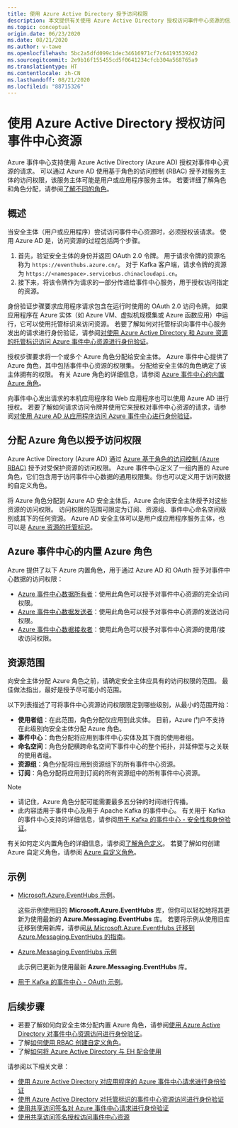 ```yaml
---
title: 使用 Azure Active Directory 授予访问权限
description: 本文提供有关使用 Azure Active Directory 授权访问事件中心资源的信息。
ms.topic: conceptual
origin.date: 06/23/2020
ms.date: 08/21/2020
ms.author: v-tawe
ms.openlocfilehash: 5bc2a5dfd099c1dec34616971cf7c641935392d2
ms.sourcegitcommit: 2e9b16f155455cd5f0641234cfcb304a568765a9
ms.translationtype: HT
ms.contentlocale: zh-CN
ms.lasthandoff: 08/21/2020
ms.locfileid: "88715326"
---
```

# <a name="authorize-access-to-event-hubs-resources-using-azure-active-directory"></a>使用 Azure Active Directory 授权访问事件中心资源
Azure 事件中心支持使用 Azure Active Directory (Azure AD) 授权对事件中心资源的请求。 可以通过 Azure AD 使用基于角色的访问控制 (RBAC) 授予对服务主体的访问权限，该服务主体可能是用户或应用程序服务主体。 若要详细了解角色和角色分配，请参阅[了解不同的角色](../role-based-access-control/overview.md)。

## <a name="overview"></a>概述
当安全主体（用户或应用程序）尝试访问事件中心资源时，必须授权该请求。 使用 Azure AD 是，访问资源的过程包括两个步骤。 

 1. 首先，验证安全主体的身份并返回 OAuth 2.0 令牌。 用于请求令牌的资源名称为 `https://eventhubs.azure.cn/`。 对于 Kafka 客户端，请求令牌的资源为 `https://<namespace>.servicebus.chinacloudapi.cn`。
 1. 接下来，将该令牌作为请求的一部分传递给事件中心服务，用于授权访问指定的资源。

身份验证步骤要求应用程序请求包含在运行时使用的 OAuth 2.0 访问令牌。 如果应用程序在 Azure 实体（如 Azure VM、虚拟机规模集或 Azure 函数应用）中运行，它可以使用托管标识来访问资源。 若要了解如何对托管标识向事件中心服务发出的请求进行身份验证，请参阅[对使用 Azure Active Directory 和 Azure 资源的托管标识访问 Azure 事件中心资源进行身份验证](authenticate-managed-identity.md)。 

授权步骤要求将一个或多个 Azure 角色分配给安全主体。 Azure 事件中心提供了 Azure 角色，其中包括事件中心资源的权限集。 分配给安全主体的角色确定了该主体拥有的权限。 有关 Azure 角色的详细信息，请参阅 [Azure 事件中心的内置 Azure 角色](#azure-built-in-roles-for-azure-event-hubs)。 

向事件中心发出请求的本机应用程序和 Web 应用程序也可以使用 Azure AD 进行授权。 若要了解如何请求访问令牌并使用它来授权对事件中心资源的请求，请参阅[对使用 Azure AD 从应用程序访问 Azure 事件中心进行身份验证](authenticate-application.md)。 

## <a name="assign-azure-roles-for-access-rights"></a>分配 Azure 角色以授予访问权限
Azure Active Directory (Azure AD) 通过 [Azure 基于角色的访问控制 (Azure RBAC)](../role-based-access-control/overview.md) 授予对受保护资源的访问权限。 Azure 事件中心定义了一组内置的 Azure 角色，它们包含用于访问事件中心数据的通用权限集。你也可以定义用于访问数据的自定义角色。

将 Azure 角色分配到 Azure AD 安全主体后，Azure 会向该安全主体授予对这些资源的访问权限。 访问权限的范围可限定为订阅、资源组、事件中心命名空间级别或其下的任何资源。 Azure AD 安全主体可以是用户或应用程序服务主体，也可以是 [Azure 资源的托管标识](../active-directory/managed-identities-azure-resources/overview.md)。

## <a name="azure-built-in-roles-for-azure-event-hubs"></a>Azure 事件中心的内置 Azure 角色
Azure 提供了以下 Azure 内置角色，用于通过 Azure AD 和 OAuth 授予对事件中心数据的访问权限：

- [Azure 事件中心数据所有者](../role-based-access-control/built-in-roles.md#azure-event-hubs-data-owner)：使用此角色可以授予对事件中心资源的完全访问权限。
- [Azure 事件中心数据发送者](../role-based-access-control/built-in-roles.md#azure-event-hubs-data-sender)：使用此角色可以授予对事件中心资源的发送访问权限。
- [Azure 事件中心数据接收者](../role-based-access-control/built-in-roles.md#azure-event-hubs-data-receiver)：使用此角色可以授予对事件中心资源的使用/接收访问权限。

## <a name="resource-scope"></a>资源范围 
向安全主体分配 Azure 角色之前，请确定安全主体应具有的访问权限的范围。 最佳做法指出，最好是授予尽可能小的范围。

以下列表描述了可将事件中心资源访问权限限定到哪些级别，从最小的范围开始：

- **使用者组**：在此范围，角色分配仅应用到此实体。 目前，Azure 门户不支持在此级别向安全主体分配 Azure 角色。 
- **事件中心**：角色分配将应用到事件中心实体及其下面的使用者组。
- **命名空间**：角色分配横跨命名空间下事件中心的整个拓扑，并延伸至与之关联的使用者组。
- **资源组**：角色分配将应用到资源组下的所有事件中心资源。
- **订阅**：角色分配将应用到订阅的所有资源组中的所有事件中心资源。

> [!NOTE]
> - 请记住，Azure 角色分配可能需要最多五分钟的时间进行传播。 
> - 此内容适用于事件中心及用于 Apache Kafka 的事件中心。 有关用于 Kafka 的事件中心支持的详细信息，请参阅[用于 Kafka 的事件中心 - 安全性和身份验证](event-hubs-for-kafka-ecosystem-overview.md#security-and-authentication)。


有关如何定义内置角色的详细信息，请参阅[了解角色定义](../role-based-access-control/role-definitions.md#management-and-data-operations)。 若要了解如何创建 Azure 自定义角色，请参阅 [Azure 自定义角色](../role-based-access-control/custom-roles.md)。



## <a name="samples"></a>示例
- [Microsoft.Azure.EventHubs 示例](https://github.com/Azure/azure-event-hubs/tree/master/samples/DotNet/Microsoft.Azure.EventHubs/Rbac)。 
    
    这些示例使用旧的 **Microsoft.Azure.EventHubs** 库，但你可以轻松地将其更新为使用最新的 **Azure.Messaging.EventHubs** 库。 若要将示例从使用旧库迁移到使用新库，请参阅[从 Microsoft.Azure.EventHubs 迁移到 Azure.Messaging.EventHubs 的指南](https://github.com/Azure/azure-sdk-for-net/blob/master/sdk/eventhub/Azure.Messaging.EventHubs/MigrationGuide.md)。
- [Azure.Messaging.EventHubs 示例](https://github.com/Azure/azure-event-hubs/tree/master/samples/DotNet/Azure.Messaging.EventHubs/ManagedIdentityWebApp)

    此示例已更新为使用最新 **Azure.Messaging.EventHubs** 库。
- [用于 Kafka 的事件中心 - OAuth 示例](https://github.com/Azure/azure-event-hubs-for-kafka/tree/master/tutorials/oauth)。 


## <a name="next-steps"></a>后续步骤
- 若要了解如何向安全主体分配内置 Azure 角色，请参阅[使用 Azure Active Directory 对事件中心资源访问进行身份验证](authenticate-application.md)。
- 了解[如何使用 RBAC 创建自定义角色](https://github.com/Azure/azure-event-hubs/tree/master/samples/DotNet/Microsoft.Azure.EventHubs/Rbac/CustomRole)。
- 了解[如何将 Azure Active Directory 与 EH 配合使用](https://github.com/Azure/azure-event-hubs/tree/master/samples/DotNet/Microsoft.Azure.EventHubs/Rbac/AzureEventHubsSDK)

请参阅以下相关文章：

- [使用 Azure Active Directory 对应用程序的 Azure 事件中心请求进行身份验证](authenticate-application.md)
- [使用 Azure Active Directory 对托管标识的事件中心资源访问进行身份验证](authenticate-managed-identity.md)
- [使用共享访问签名对 Azure 事件中心请求进行身份验证](authenticate-shared-access-signature.md)
- [使用共享访问签名授权访问事件中心资源](authorize-access-shared-access-signature.md)